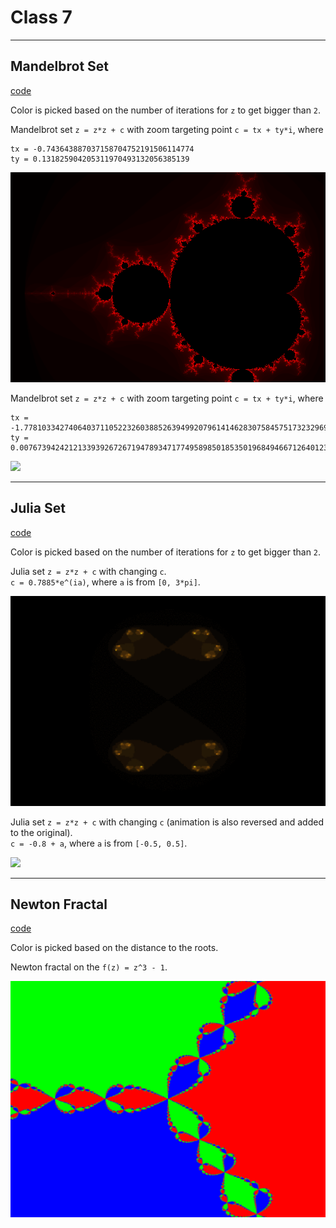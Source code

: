# Class 7

---

## Mandelbrot Set

[code](https://github.com/examon/iv122_math_code/blob/master/class_7/code/mandelbrot.py)

Color is picked based on the number of iterations for `z` to get bigger than `2`.

Mandelbrot set `z = z*z + c` with zoom targeting point `c = tx + ty*i`, where
```
tx = -0.743643887037158704752191506114774
ty = 0.131825904205311970493132056385139
```

![](code/gif/mandelbrot.gif)


Mandelbrot set `z = z*z + c` with zoom targeting point `c = tx + ty*i`, where
```
tx = -1.77810334274064037110522326038852639499207961414628307584575173232969154440
ty = 0.00767394242121339392672671947893471774958985018535019684946671264012302378
```

![](code/gif/mandelbrot_green.gif)


---

## Julia Set

[code](https://github.com/examon/iv122_math_code/blob/master/class_7/code/julia.py)

Color is picked based on the number of iterations for `z` to get bigger than `2`.

Julia set `z = z*z + c` with changing `c`.</br>
`c = 0.7885*e^(ia)`, where `a` is from `[0, 3*pi]`.

![](code/gif/julia_yellow.gif)

Julia set `z = z*z + c` with changing `c` (animation is also reversed and added to the original).</br>
`c = -0.8 + a`, where `a` is from `[-0.5, 0.5]`.

![](code/gif/julia_blue.gif)

---

## Newton Fractal

[code](https://github.com/examon/iv122_math_code/blob/master/class_7/code/newton.py)

Color is picked based on the distance to the roots.

Newton fractal on the `f(z) = z^3 - 1`.

![](code/img/newton.bmp)
